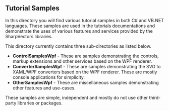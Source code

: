## Tutorial Samples
In this directory you will find various tutorial samples in both C# and VB.NET languages. These samples are used in the tutorials documentations and demonstrate the uses of various features and services provided by the SharpVectors libraries.

This directory currently contains three sub-directories as listed below.

* **ControlSamplesWpf** - These are samples demonstrating the controls, markup extensions and other services based on the WPF renderer.
* **ConverterSamplesWpf** - These are samples demonstrating the SVG to XAML/WPF converters based on the WPF renderer. These are mostly console applications for simplicity.
* **OtherSamplesWpf** - These are miscellaneous samples demonstrating other features and use-cases.

These samples are simple, independent and mostly do not use other third-party libraries or packages.